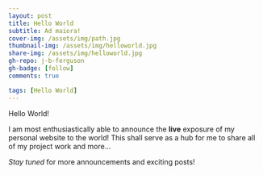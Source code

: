 ```yaml
---
layout: post
title: Hello World
subtitle: Ad maiora!
cover-img: /assets/img/path.jpg
thumbnail-img: /assets/img/helloworld.jpg
share-img: /assets/img/helloworld.jpg
gh-repo: j-b-ferguson
gh-badge: [follow]
comments: true

tags: [Hello World]
---
```


Hello World!  

I am most enthusiastically able to announce the **live** exposure of my personal website to the world! This shall serve as a hub for me to share all of my project work and more...  

*Stay tuned* for more announcements and exciting posts!
